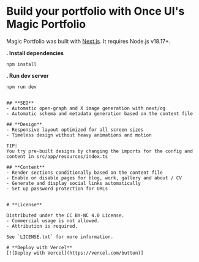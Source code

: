 # **Build your portfolio with Once UI's Magic Portfolio**

Magic Portfolio was built with [Next.js](https://nextjs.org). It requires Node.js v18.17+.


**. Install dependencies**
```
npm install
```

**. Run dev server**
```
npm run dev


## **SEO**
- Automatic open-graph and X image generation with next/og
- Automatic schema and metadata generation based on the content file

## **Design**
- Responsive layout optimized for all screen sizes
- Timeless design without heavy animations and motion

TIP:
You try pre-built designs by changing the imports for the config and content in src/app/resources/index.ts

## **Content**
- Render sections conditionally based on the content file
- Enable or disable pages for blog, work, gallery and about / CV
- Generate and display social links automatically
- Set up password protection for URLs


# **License**

Distributed under the CC BY-NC 4.0 License.
- Commercial usage is not allowed.
- Attribution is required.

See `LICENSE.txt` for more information.

# **Deploy with Vercel**
[![Deploy with Vercel](https://vercel.com/button)]